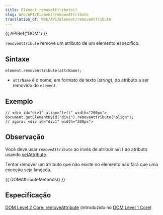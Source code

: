 ```yaml
---
title: Element.removeAttribute()
slug: Web/API/Element/removeAttribute
translation_of: Web/API/Element/removeAttribute
---
```

{{ APIRef("DOM") }}

`removeAttribute` remove um atributo de um elemento específico.

## Sintaxe

```
element.removeAttribute(attrName);
```

- `attrName` é o nome, em formato de texto (_string_), do atributo a ser removido do `element`_._

## Exemplo

```
// <div id="div1" align="left" width="200px">
document.getElementById("div1").removeAttribute("align");
// agora: <div id="div1" width="200px">
```

## Observação

Você deve usar `removeAttribute` ao invés de atribuir `null` ao atributo usando [setAttribute](/en/DOM/element.setAttribute).

Tentar remover um atributo que não existe no elemento não fará que uma exceção seja lançada.

{{ DOMAttributeMethods() }}

## Especificação

[DOM Level 2 Core: removeAttribute](https://www.w3.org/TR/DOM-Level-2-Core/core.html#ID-6D6AC0F9) (introduzido no [DOM Level 1 Core](https://www.w3.org/TR/REC-DOM-Level-1/level-one-core.html#method-removeAttribute))
